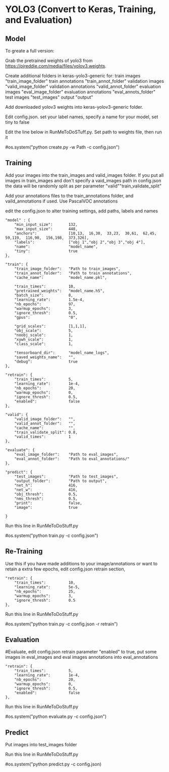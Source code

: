 # YOLO3 (Convert to Keras, Training, and Evaluation)

## Model

To greate a full version:

Grab the pretrained weights of yolo3 from https://pjreddie.com/media/files/yolov3.weights.

Create additional folders in keras-yolo3-generic for:
train images            "train_image_folder"
train annotations       "train_annot_folder"
validation images       "valid_image_folder"
validation annotations  "valid_annot_folder"
evaluation images       "eval_image_folder"
evaluation annotations  "eval_annots_folder"
test images             "test_images"
output                  "output"

Add downloaded yolov3 weights into keras-yolov3-generic folder. 

Edit config.json. set your label names, specify a name for your model, set tiny to false

Edit the line below in RunMeToDoSTuff.py. Set path to weights file, then run it

#os.system("python create.py -w Path -c config.json")

## Training

Add your images into the train_images and valid_images folder. If you put all images in train_images and don't specify a vaid_images path in config.json the data will be randomly split as per parameter "valid""train_validate_split"

Add your annotations files to the train_annotations folder, and vaild_annotations if used. Use PascalVOC annotations

edit the config.json to alter training settings, add paths, labels and names

    "model" : {
        "min_input_size":       132,
        "max_input_size":       448,
        "anchors":              [10,13,  16,30,  33,23,  30,61,  62,45,  59,119,  116,90,  156,198,  373,326],
        "labels":               ["obj 1","obj 2","obj 3","obj 4"],
        "name":                 "model_name",
        "tiny":                 true
    },

    "train": {
        "train_image_folder":   "Path to train_images",
        "train_annot_folder":   "Path to train annotations",
        "cache_name":           "model_name.pkl",

        "train_times":          10,
        "pretrained_weights":   "model_name.h5",
        "batch_size":           8,
        "learning_rate":        1.5e-4,
        "nb_epochs":            97,
        "warmup_epochs":        3,
        "ignore_thresh":        0.5,
        "gpus":                 "0",

        "grid_scales":          [1,1,1],
        "obj_scale":            5,
        "noobj_scale":          1,
        "xywh_scale":           1,
        "class_scale":          1,

        "tensorboard_dir":      "model_name_logs",
        "saved_weights_name":   "",
        "debug":                true
    },

    "retrain": {
        "train_times":          5,
        "learning_rate":        1e-4,
        "nb_epochs":            20,
        "warmup_epochs":        0,
        "ignore_thresh":        0.5,
        "enabled":              false
    },

    "valid": {
        "valid_image_folder":   "",
        "valid_annot_folder":   "",
        "cache_name":           "",
        "train_validate_split": 0.8,
        "valid_times":          1
    },

    "evaluate": {
        "eval_image_folder":    "Path to eval_images",
        "eval_annot_folder":    "Path to eval_annotations/"
    },

    "predict": {
        "test_images":          "Path to test_images",
        "output_folder":        "Path to output",
        "net_h":                416,
        "net_w":                416,
        "obj_thresh":           0.5,
        "nms_thresh":           0.5,
        "print":                false,
        "image":                true

    }


Run this line in RunMeToDoStuff.py

#os.system("python train.py -c config.json")

## Re-Training

Use this if you have made additions to your image/annotations or want to retain a extra few epochs, edit config.json retrain section, 

    "retrain": {
        "train_times":          10,
        "learning_rate":        5e-5,
        "nb_epochs":            25,
        "warmup_epochs":        3,
        "ignore_thresh":        0.5
    },

Run this line in RunMeToDoStuff.py

#os.system("python train.py -c config.json -r retrain")

## Evaluation

#Evaluate, edit config.json retrain parameter "enabled" to true, put some images in eval_images and eval images annotations into eval_annotations

    "retrain": {
        "train_times":          5,
        "learning_rate":        1e-4,
        "nb_epochs":            20,
        "warmup_epochs":        0,
        "ignore_thresh":        0.5,
        "enabled":              false
    },

Run this line in RunMeToDoStuff.py

#os.system("python evaluate.py -c config.json")

## Predict

Put images into test_images folder

Run this line in RunMeToDoStuff.py

#os.system("python predict.py -c config.json)
